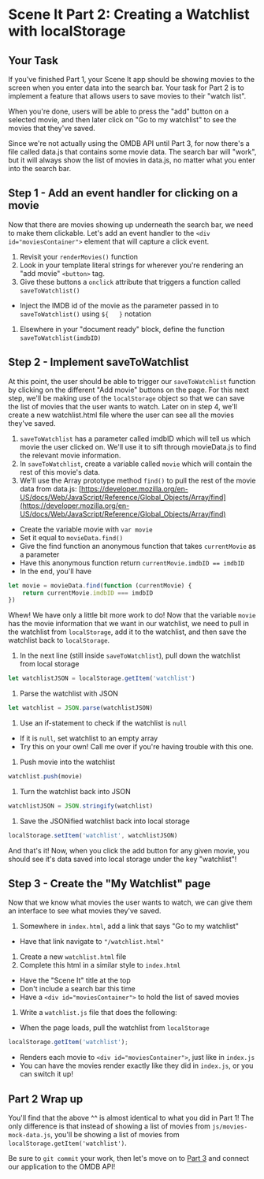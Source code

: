 # Scene It Part 2: Creating a Watchlist with localStorage

## Your Task

If you've finished Part 1, your Scene It app should be showing movies to the
screen when you enter data into the search bar. Your task for Part 2 is to
implement a feature that allows users to save movies to their "watch list".

When you're done, users will be able to press the "add" button on a selected
movie, and then later click on "Go to my watchlist" to see the movies that
they've saved.

Since we're not actually using the OMDB API until Part 3, for now there's a file
called data.js that contains some movie data. The search bar will "work", but it
will always show the list of movies in data.js, no matter what you enter into
the search bar.

## Step 1 - Add an event handler for clicking on a movie

Now that there are movies showing up underneath the search bar, we need to make
them clickable. Let's add an event handler to the `<div id="moviesContainer">`
element that will capture a click event.

1. Revisit your `renderMovies()` function
1. Look in your template literal strings for wherever you're rendering an "add movie" `<button>`  tag.
1. Give these buttons a `onclick` attribute that triggers a function called `saveToWatchlist()`
  - Inject the IMDB id of the movie as the parameter passed in to `saveToWatchlist()` using `${   }` notation
1. Elsewhere in your "document ready" block, define the function `saveToWatchlist(imdbID)`

## Step 2 - Implement saveToWatchlist

At this point, the user should be able to trigger our `saveToWatchlist` function
by clicking on the different "Add movie" buttons on the page. For this next
step, we'll be making use of the `localStorage` object so that we can save the
list of movies that the user wants to watch. Later on in step 4, we'll create a
new watchlist.html file where the user can see all the movies they've saved.

1. `saveToWatchlist` has a parameter called imdbID which will tell us which
movie the user clicked on. We'll use it to sift through movieData.js to find the
relevant movie information.
1. In `saveToWatchlist`, create a variable called `movie` which will contain the
rest of this movie's data.
1. We'll use the Array prototype method `find()` to pull the rest of the movie
data from data.js:
[https://developer.mozilla.org/en-US/docs/Web/JavaScript/Reference/Global_Objects/Array/find](https://developer.mozilla.org/en-US/docs/Web/JavaScript/Reference/Global_Objects/Array/find)
  - Create the variable movie with `var movie`
  - Set it equal to `movieData.find()`
  - Give the find function an anonymous function that takes `currentMovie` as a parameter
  - Have this anonymous function return `currentMovie.imdbID == imdbID`
  - In the end, you'll have
  ```js
  let movie = movieData.find(function (currentMovie) {
      return currentMovie.imdbID === imdbID
  })
  ```

Whew! We have only a little bit more work to do! Now that the variable `movie`
has the movie information that we want in our watchlist, we need to pull in the
watchlist from `localStorage`, add it to the watchlist, and then save the
watchlist back to `localStorage`.

1. In the next line (still inside `saveToWatchlist`), pull down the watchlist from local storage

  ```js
  let watchlistJSON = localStorage.getItem('watchlist')
  ```

1. Parse the watchlist with JSON
  ```js
  let watchlist = JSON.parse(watchlistJSON)
  ```
1. Use an if-statement to check if the watchlist is `null`
  - If it is `null`, set watchlist to an empty array
  - Try this on your own! Call me over if you're having trouble with this one.
1. Push movie into the watchlist
  ```js
  watchlist.push(movie)
  ```
1. Turn the watchlist back into JSON
  ```js
  watchlistJSON = JSON.stringify(watchlist)
  ```
1. Save the JSONified watchlist back into local storage
  ```js
  localStorage.setItem('watchlist', watchlistJSON)
  ```

And that's it! Now, when you click the add button for any given movie, you
should see it's data saved into local storage under the key "watchlist"!

## Step 3 - Create the "My Watchlist" page

Now that we know what movies the user wants to watch, we can give them an
interface to see what movies they've saved.

1. Somewhere in `index.html`, add a link that says "Go to my watchlist"
  - Have that link navigate to `"/watchlist.html"`
1. Create a new `watchlist.html` file
1. Complete this html in a similar style to `index.html`
  - Have the "Scene It" title at the top
  - Don't include a search bar this time
  - Have a `<div id="moviesContainer">` to hold the list of saved movies
1. Write a `watchlist.js` file that does the following:
  - When the page loads, pull the watchlist from `localStorage`
  ```js
  localStorage.getItem('watchlist');
  ```
  - Renders each movie to `<div id="moviesContainer">`, just like in `index.js`
  - You can have the movies render exactly like they did in `index.js`, or you can switch it up!

## Part 2 Wrap up

You'll find that the above ^^ is almost identical to what you did in Part 1! The
only difference is that instead of showing a list of movies from `js/movies-mock-data.js`,
you'll be showing a list of movies from `localStorage.getItem('watchlist')`.

Be sure to `git commit` your work, then let's move on to [Part 3] and connect
our application to the OMDB API!

[Part 3]:part3.md
